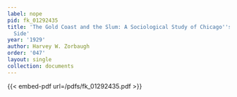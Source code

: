 ```yaml
---
label: nope
pid: fk_01292435
title: 'The Gold Coast and the Slum: A Sociological Study of Chicago''s Near North
  Side'
year: '1929'
author: Harvey W. Zorbaugh
order: '047'
layout: single
collection: documents
---
```



{{< embed-pdf url=/pdfs/fk_01292435.pdf >}}